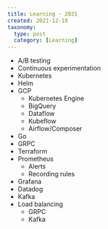 ```yaml
---
title: Learning - 2021
created: 2021-12-18
taxonomy:
  type: post
  category: [Learning]
---
```


* A/B testing
* Continuous experimentation
* Kubernetes
* Helm
* GCP
	* Kubernetes Engine
	* BigQuery
	* Dataflow
	* Kubeflow
	* Airflow/Composer
* Go
* GRPC
* Terraform
* Prometheus
	* Alerts
	* Recording rules
* Grafana
* Datadog
* Kafka
* Load balancing
	* GRPC
	* Kafka
